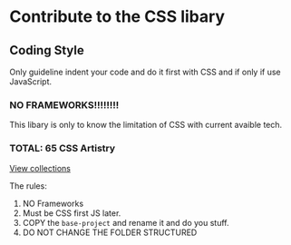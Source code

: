 # Contribute to the CSS libary

## Coding Style

Only guideline indent your code and do it first with CSS and if only if use JavaScript.

### NO FRAMEWORKS!!!!!!!!

This libary is only to know the limitation of CSS with current avaible tech.

### TOTAL: 65 CSS Artistry
[View collections](https://github.com/TanvirAlam/my-css/blob/main/PREVIEWS.md)

The rules:

1. NO Frameworks
2. Must be CSS first JS later.
3. COPY the `base-project` and rename it and do you stuff.
4. DO NOT CHANGE THE FOLDER STRUCTURED
